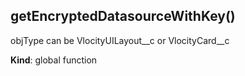 
## getEncryptedDatasourceWithKey()
objType can be VlocityUILayout__c or VlocityCard__c

**Kind**: global function
